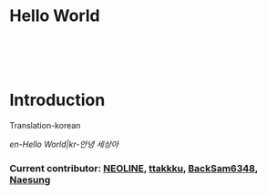 **Hello World**
==========
 <pre><code>
<script src="https://gist.github.com/ttakkku/9677f9f4bdcbfab36923676cabe4a1a7.js"></script>
</code></pre>

Introduction
======
Translation-korean

*en-Hello World|kr-안녕 세상아*

### Current contributor: [NEOLINE](https://github.com/code325), [ttakkku](https://github.com/ttakkku), [BackSam6348](https://github.com/backsam6348), [Naesung](https://github.com/Naesung)
